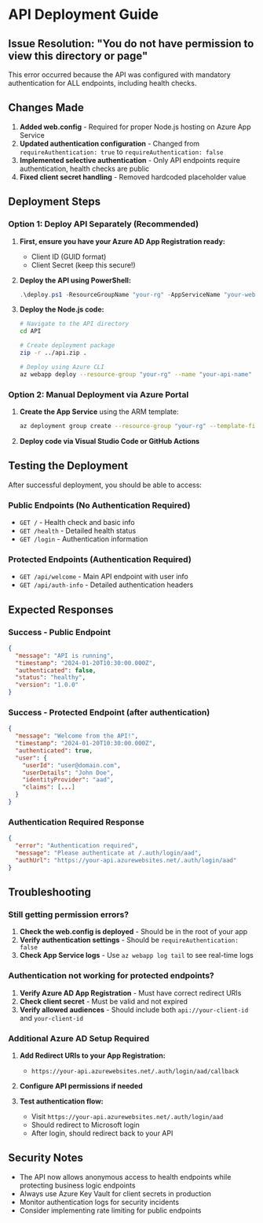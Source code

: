 # API Deployment Guide

## Issue Resolution: "You do not have permission to view this directory or page"

This error occurred because the API was configured with mandatory authentication for ALL endpoints, including health checks. 

## Changes Made

1. **Added web.config** - Required for proper Node.js hosting on Azure App Service
2. **Updated authentication configuration** - Changed from `requireAuthentication: true` to `requireAuthentication: false`
3. **Implemented selective authentication** - Only API endpoints require authentication, health checks are public
4. **Fixed client secret handling** - Removed hardcoded placeholder value

## Deployment Steps

### Option 1: Deploy API Separately (Recommended)

1. **First, ensure you have your Azure AD App Registration ready:**
   - Client ID (GUID format)
   - Client Secret (keep this secure!)

2. **Deploy the API using PowerShell:**
   ```powershell
   .\deploy.ps1 -ResourceGroupName "your-rg" -AppServiceName "your-web-app" -StorageAccountName "yourstorageaccount" -ClientId "your-client-id" -DeployAPI $true -APIServiceName "your-api-name" -ClientSecret "your-client-secret"
   ```

3. **Deploy the Node.js code:**
   ```bash
   # Navigate to the API directory
   cd API
   
   # Create deployment package
   zip -r ../api.zip .
   
   # Deploy using Azure CLI
   az webapp deploy --resource-group "your-rg" --name "your-api-name" --src-path ../api.zip --type zip
   ```

### Option 2: Manual Deployment via Azure Portal

1. **Create the App Service** using the ARM template:
   ```bash
   az deployment group create --resource-group "your-rg" --template-file "api-deploy.json" --parameters apiServiceName="your-api" clientId="your-client-id" clientSecret="your-client-secret"
   ```

2. **Deploy code via Visual Studio Code or GitHub Actions**

## Testing the Deployment

After successful deployment, you should be able to access:

### Public Endpoints (No Authentication Required)
- `GET /` - Health check and basic info
- `GET /health` - Detailed health status  
- `GET /login` - Authentication information

### Protected Endpoints (Authentication Required)
- `GET /api/welcome` - Main API endpoint with user info
- `GET /api/auth-info` - Detailed authentication headers

## Expected Responses

### Success - Public Endpoint
```json
{
  "message": "API is running",
  "timestamp": "2024-01-20T10:30:00.000Z",
  "authenticated": false,
  "status": "healthy",
  "version": "1.0.0"
}
```

### Success - Protected Endpoint (after authentication)
```json
{
  "message": "Welcome from the API!",
  "timestamp": "2024-01-20T10:30:00.000Z",
  "authenticated": true,
  "user": {
    "userId": "user@domain.com",
    "userDetails": "John Doe",
    "identityProvider": "aad",
    "claims": [...]
  }
}
```

### Authentication Required Response
```json
{
  "error": "Authentication required",
  "message": "Please authenticate at /.auth/login/aad",
  "authUrl": "https://your-api.azurewebsites.net/.auth/login/aad"
}
```

## Troubleshooting

### Still getting permission errors?
1. **Check the web.config is deployed** - Should be in the root of your app
2. **Verify authentication settings** - Should be `requireAuthentication: false`
3. **Check App Service logs** - Use `az webapp log tail` to see real-time logs

### Authentication not working for protected endpoints?
1. **Verify Azure AD App Registration** - Must have correct redirect URIs
2. **Check client secret** - Must be valid and not expired
3. **Verify allowed audiences** - Should include both `api://your-client-id` and `your-client-id`

### Additional Azure AD Setup Required

1. **Add Redirect URIs to your App Registration:**
   - `https://your-api.azurewebsites.net/.auth/login/aad/callback`

2. **Configure API permissions if needed**

3. **Test authentication flow:**
   - Visit `https://your-api.azurewebsites.net/.auth/login/aad`
   - Should redirect to Microsoft login
   - After login, should redirect back to your API

## Security Notes

- The API now allows anonymous access to health endpoints while protecting business logic endpoints
- Always use Azure Key Vault for client secrets in production
- Monitor authentication logs for security incidents
- Consider implementing rate limiting for public endpoints 